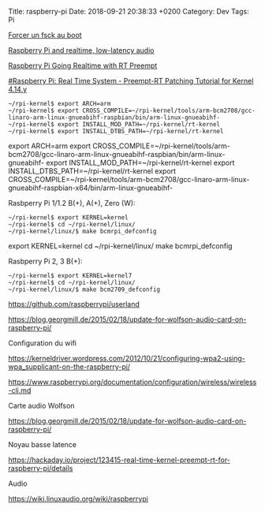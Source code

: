 Title:  raspberry-pi
Date:   2018-09-21 20:38:33 +0200
Category: Dev
Tags: Pi


[Forcer un fsck au boot](https://raspberrypi.stackexchange.com/questions/61723/raspberry-pi-3-and-raspbian-jessie-how-to-run-fsck-at-boot)

[Raspberry Pi and realtime, low-latency audio](https://wiki.linuxaudio.org/wiki/raspberrypi)

[Raspberry Pi Going Realtime with RT Preempt](http://www.frank-durr.de/?p=203)

[#Raspberry Pi: Real Time System - Preempt-RT Patching Tutorial for Kernel 4.14.y ](https://lemariva.com/blog/2018/07/raspberry-pi-preempt-rt-patching-tutorial-for-kernel-4-14-y)

	~/rpi-kernel$ export ARCH=arm
	~/rpi-kernel$ export CROSS_COMPILE=~/rpi-kernel/tools/arm-bcm2708/gcc-linaro-arm-linux-gnueabihf-raspbian/bin/arm-linux-gnueabihf-
	~/rpi-kernel$ export INSTALL_MOD_PATH=~/rpi-kernel/rt-kernel
	~/rpi-kernel$ export INSTALL_DTBS_PATH=~/rpi-kernel/rt-kernel

export ARCH=arm
export CROSS_COMPILE=~/rpi-kernel/tools/arm-bcm2708/gcc-linaro-arm-linux-gnueabihf-raspbian/bin/arm-linux-gnueabihf-
export INSTALL_MOD_PATH=~/rpi-kernel/rt-kernel
export INSTALL_DTBS_PATH=~/rpi-kernel/rt-kernel
export CROSS_COMPILE=~/rpi-kernel/tools/arm-bcm2708/gcc-linaro-arm-linux-gnueabihf-raspbian-x64/bin/arm-linux-gnueabihf-



Rasbperry Pi 1/1.2 B(+), A(+), Zero (W):

    ~/rpi-kernel$ export KERNEL=kernel
    ~/rpi-kernel$ cd ~/rpi-kernel/linux/
    ~/rpi-kernel/linux/$ make bcmrpi_defconfig
	
export KERNEL=kernel
cd ~/rpi-kernel/linux/
make bcmrpi_defconfig
	

Rasbperry Pi 2, 3 B(+):

    ~/rpi-kernel$ export KERNEL=kernel7
    ~/rpi-kernel$ cd ~/rpi-kernel/linux/
    ~/rpi-kernel/linux/$ make bcm2709_defconfig

<https://github.com/raspberrypi/userland>

<https://blog.georgmill.de/2015/02/18/update-for-wolfson-audio-card-on-raspberry-pi/>

Configuration du wifi

<https://kerneldriver.wordpress.com/2012/10/21/configuring-wpa2-using-wpa_supplicant-on-the-raspberry-pi/>

<https://www.raspberrypi.org/documentation/configuration/wireless/wireless-cli.md>

Carte audio Wolfson 

<https://blog.georgmill.de/2015/02/18/update-for-wolfson-audio-card-on-raspberry-pi/>

Noyau basse latence

<https://hackaday.io/project/123415-real-time-kernel-preempt-rt-for-raspberry-pi/details>

Audio

<https://wiki.linuxaudio.org/wiki/raspberrypi>
